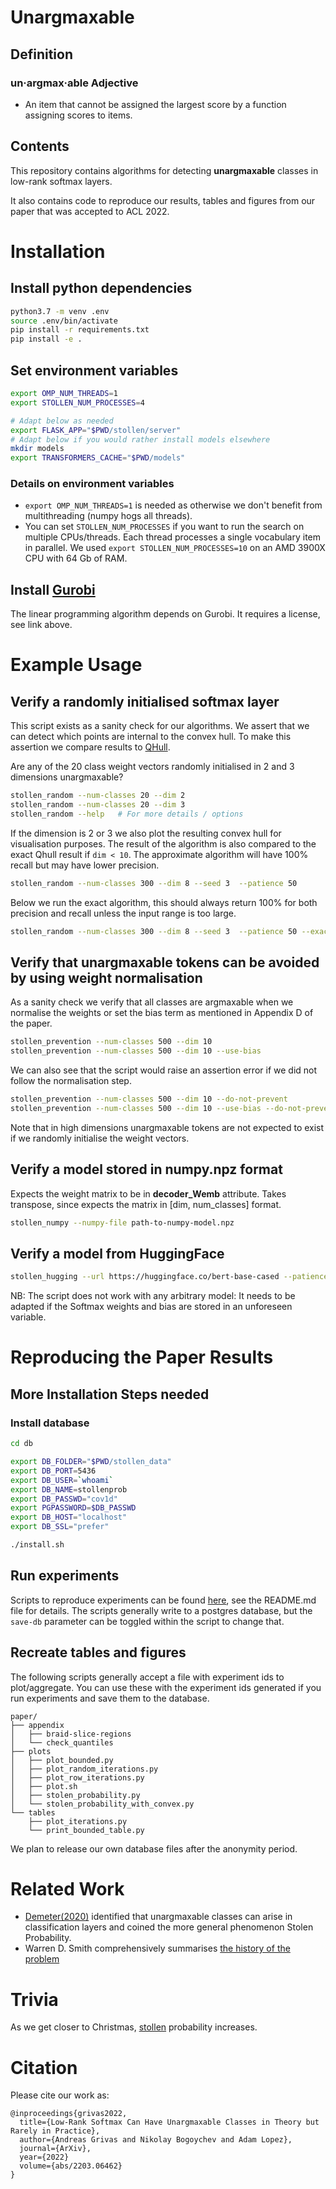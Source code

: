 # Unargmaxable


## Definition
### un·argmax·able Adjective

* An item that cannot be assigned the largest score by a function assigning scores to items.


## Contents

This repository contains algorithms for detecting **unargmaxable** classes in low-rank softmax layers.

It also contains code to reproduce our results, tables and figures from our paper that was accepted to ACL 2022.


# Installation

## Install python dependencies
```bash
python3.7 -m venv .env
source .env/bin/activate
pip install -r requirements.txt
pip install -e .
```


## Set environment variables

```bash
export OMP_NUM_THREADS=1
export STOLLEN_NUM_PROCESSES=4

# Adapt below as needed
export FLASK_APP="$PWD/stollen/server"
# Adapt below if you would rather install models elsewhere
mkdir models
export TRANSFORMERS_CACHE="$PWD/models"
```

### Details on environment variables
* `export OMP_NUM_THREADS=1` is needed as otherwise we don't benefit from multithreading (numpy hogs all threads).
* You can set `STOLLEN_NUM_PROCESSES` if you want to run the search on multiple CPUs/threads. Each thread processes a single vocabulary item in parallel. We used `export STOLLEN_NUM_PROCESSES=10` on an AMD 3900X CPU with 64 Gb of RAM.


## Install [Gurobi](https://www.gurobi.com/academia/academic-program-and-licenses/)

The linear programming algorithm depends on Gurobi.
It requires a license, see link above.


# Example Usage

## Verify a randomly initialised softmax layer

This script exists as a sanity check for our algorithms.
We assert that we can detect which points are internal to the convex hull.
To make this assertion we compare results to [QHull](https://docs.scipy.org/doc/scipy/reference/generated/scipy.spatial.ConvexHull.html).


Are any of the 20 class weight vectors randomly initialised in 2 and 3 dimensions unargmaxable?

```bash
stollen_random --num-classes 20 --dim 2
stollen_random --num-classes 20 --dim 3
stollen_random --help   # For more details / options
```

If the dimension is 2 or 3 we also plot the resulting convex hull for visualisation purposes.
The result of the algorithm is also compared to the exact Qhull result if `dim < 10`.
The approximate algorithm will have 100% recall but may have lower precision.
```bash
stollen_random --num-classes 300 --dim 8 --seed 3  --patience 50
```

Below we run the exact algorithm, this should always return 100% for both precision and recall unless the input range is too large.
```bash
stollen_random --num-classes 300 --dim 8 --seed 3  --patience 50 --exact-algorithm lp_chebyshev
```


## Verify that unargmaxable tokens can be avoided by using weight normalisation

As a sanity check we verify that all classes are argmaxable when we normalise the weights or set the bias term as mentioned in Appendix D of the paper.

```bash
stollen_prevention --num-classes 500 --dim 10
stollen_prevention --num-classes 500 --dim 10 --use-bias
```

We can also see that the script would raise an assertion error if we did not follow the normalisation step.

```bash
stollen_prevention --num-classes 500 --dim 10 --do-not-prevent
stollen_prevention --num-classes 500 --dim 10 --use-bias --do-not-prevent
```

Note that in high dimensions unargmaxable tokens are not expected to exist if we randomly initialise the weight vectors.


## Verify a model stored in numpy.npz format

Expects the weight matrix to be in **decoder_Wemb** attribute.
Takes transpose, since expects the matrix in [dim, num_classes] format.

```bash
stollen_numpy --numpy-file path-to-numpy-model.npz
```


## Verify a model from HuggingFace

```bash
stollen_hugging --url https://huggingface.co/bert-base-cased --patience 2500 --exact-algorithm lp_chebyshev
```

NB: The script does not work with any arbitrary model: It needs to be adapted if the Softmax weights and bias are stored in an unforeseen variable.


# Reproducing the Paper Results

## More Installation Steps needed


### Install database
```bash
cd db

export DB_FOLDER="$PWD/stollen_data"
export DB_PORT=5436
export DB_USER=`whoami`
export DB_NAME=stollenprob
export DB_PASSWD="cov1d"
export PGPASSWORD=$DB_PASSWD
export DB_HOST="localhost"
export DB_SSL="prefer"

./install.sh
```

## Run experiments

Scripts to reproduce experiments can be found [here](experiments/stollen_search), see the README.md file for details.
The scripts generally write to a postgres database, but the ``save-db`` parameter can be toggled within the script to change that.

## Recreate tables and figures

The following scripts generally accept a file with experiment ids to plot/aggregate.
You can use these with the experiment ids generated if you run experiments and save them to the database.

```
paper/
├── appendix
│   ├── braid-slice-regions
│   └── check_quantiles
├── plots
│   ├── plot_bounded.py
│   ├── plot_random_iterations.py
│   ├── plot_row_iterations.py
│   ├── plot.sh
│   ├── stolen_probability.py
│   └── stolen_probability_with_convex.py
└── tables
    ├── plot_iterations.py
    └── print_bounded_table.py
```

We plan to release our own database files after the anonymity period.

# Related Work

* [Demeter(2020)](https://arxiv.org/abs/2005.02433) identified that unargmaxable classes can arise in classification layers and coined the more general phenomenon Stolen Probability.
* Warren D. Smith comprehensively summarises [the history of the problem](https://rangevoting.org/WilsonOrder.html)

# Trivia
As we get closer to Christmas, [stollen](https://en.wikipedia.org/wiki/Stollen) probability increases.


# Citation

Please cite our work as:


```
@inproceedings{grivas2022,
  title={Low-Rank Softmax Can Have Unargmaxable Classes in Theory but Rarely in Practice},
  author={Andreas Grivas and Nikolay Bogoychev and Adam Lopez},
  journal={ArXiv},
  year={2022}
  volume={abs/2203.06462}
}
```
